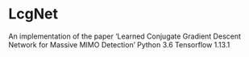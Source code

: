 # LcgNet
An implementation of the paper ‘Learned Conjugate Gradient Descent Network for Massive MIMO Detection’
Python 3.6 
Tensorflow 1.13.1
